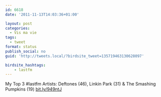 ```yaml
---
id: 6618
date: '2011-11-13T14:03:36+01:00'

layout: post
categories:
  - Vis ma vie
tags:
  - tweet
format: status
publish_social: no
guid: 'http://tweets.local/?birdsite_tweet=135719463130628097'

birdsite_hashtags:
    - lastfm
---
```


My Top 3 #lastfm Artists: Deftones (46), Linkin Park (31) &amp; The Smashing Pumpkins (19) [bit.ly/949ntJ](http://bit.ly/949ntJ)